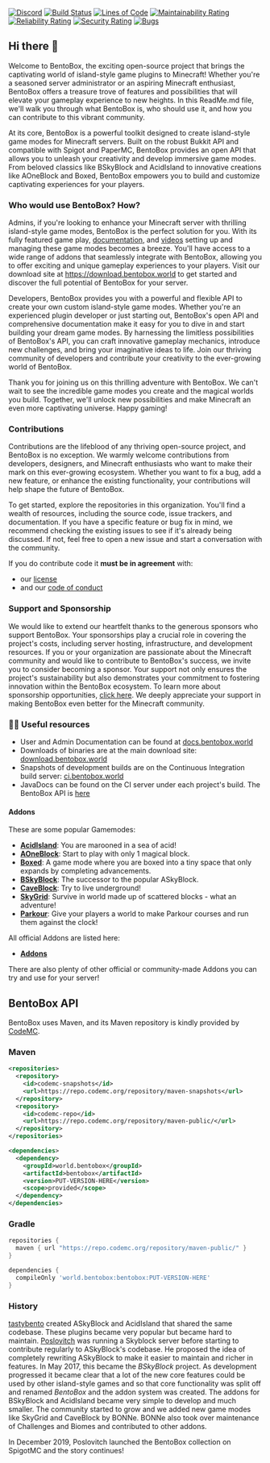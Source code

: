 [![Discord](https://img.shields.io/discord/272499714048524288.svg?logo=discord)](https://discord.bentobox.world)
[![Build Status](https://ci.codemc.org/buildStatus/icon?job=BentoBoxWorld/BentoBox)](https://ci.codemc.org/job/BentoBoxWorld/job/BentoBox/)
[![Lines of Code](https://sonarcloud.io/api/project_badges/measure?project=BentoBoxWorld_BentoBox&metric=ncloc)](https://sonarcloud.io/dashboard?id=BentoBoxWorld_BentoBox)
[![Maintainability Rating](https://sonarcloud.io/api/project_badges/measure?project=BentoBoxWorld_BentoBox&metric=sqale_rating)](https://sonarcloud.io/dashboard?id=BentoBoxWorld_BentoBox)
[![Reliability Rating](https://sonarcloud.io/api/project_badges/measure?project=BentoBoxWorld_BentoBox&metric=reliability_rating)](https://sonarcloud.io/dashboard?id=BentoBoxWorld_BentoBox)
[![Security Rating](https://sonarcloud.io/api/project_badges/measure?project=BentoBoxWorld_BentoBox&metric=security_rating)](https://sonarcloud.io/dashboard?id=BentoBoxWorld_BentoBox)
[![Bugs](https://sonarcloud.io/api/project_badges/measure?project=BentoBoxWorld_BentoBox&metric=bugs)](https://sonarcloud.io/dashboard?id=BentoBoxWorld_BentoBox)


## Hi there 👋
Welcome to BentoBox, the exciting open-source project that brings the captivating world of island-style game plugins to Minecraft! Whether you're a seasoned server administrator or an aspiring Minecraft enthusiast, BentoBox offers a treasure trove of features and possibilities that will elevate your gameplay experience to new heights. In this ReadMe.md file, we'll walk you through what BentoBox is, who should use it, and how you can contribute to this vibrant community.

At its core, BentoBox is a powerful toolkit designed to create island-style game modes for Minecraft servers. Built on the robust Bukkit API and compatible with Spigot and PaperMC, BentoBox provides an open API that allows you to unleash your creativity and develop immersive game modes. From beloved classics like BSkyBlock and AcidIsland to innovative creations like AOneBlock and Boxed, BentoBox empowers you to build and customize captivating experiences for your players.

### Who would use BentoBox? How?

Admins, if you're looking to enhance your Minecraft server with thrilling island-style game modes, BentoBox is the perfect solution for you. With its fully featured game play, [documentation](https://docs.bentobox.world), and [videos](https://www.youtube.com/@bentoboxworld7447/featured) setting up and managing these game modes becomes a breeze. You'll have access to a wide range of addons that seamlessly integrate with BentoBox, allowing you to offer exciting and unique gameplay experiences to your players. Visit our download site at https://download.bentobox.world to get started and discover the full potential of BentoBox for your server.

Developers, BentoBox provides you with a powerful and flexible API to create your own custom island-style game modes. Whether you're an experienced plugin developer or just starting out, BentoBox's open API and comprehensive documentation make it easy for you to dive in and start building your dream game modes. By harnessing the limitless possibilities of BentoBox's API, you can craft innovative gameplay mechanics, introduce new challenges, and bring your imaginative ideas to life. Join our thriving community of developers and contribute your creativity to the ever-growing world of BentoBox.

Thank you for joining us on this thrilling adventure with BentoBox. We can't wait to see the incredible game modes you create and the magical worlds you build. Together, we'll unlock new possibilities and make Minecraft an even more captivating universe. Happy gaming!

### Contributions

Contributions are the lifeblood of any thriving open-source project, and BentoBox is no exception. We warmly welcome contributions from developers, designers, and Minecraft enthusiasts who want to make their mark on this ever-growing ecosystem. Whether you want to fix a bug, add a new feature, or enhance the existing functionality, your contributions will help shape the future of BentoBox.

To get started, explore the repositories in this organization. You'll find a wealth of resources, including the source code, issue trackers, and documentation. If you have a specific feature or bug fix in mind, we recommend checking the existing issues to see if it's already being discussed. If not, feel free to open a new issue and start a conversation with the community.

If you do contribute code it **must be in agreement** with:
* our [license](https://github.com/BentoBoxWorld/BentoBox/blob/develop/LICENSE)
* and our [code of conduct](https://github.com/BentoBoxWorld/.github/blob/master/CODE_OF_CONDUCT.md)

### Support and Sponsorship

We would like to extend our heartfelt thanks to the generous sponsors who support BentoBox. Your sponsorships play a crucial role in covering the project's costs, including server hosting, infrastructure, and development resources. If you or your organization are passionate about the Minecraft community and would like to contribute to BentoBox's success, we invite you to consider becoming a sponsor. Your support not only ensures the project's sustainability but also demonstrates your commitment to fostering innovation within the BentoBox ecosystem. To learn more about sponsorship opportunities, [click here](https://github.com/sponsors/tastybento). We deeply appreciate your support in making BentoBox even better for the Minecraft community.

### 👩‍💻 Useful resources

- User and Admin Documentation can be found at [docs.bentobox.world](https://docs.bentobox.world)
- Downloads of binaries are at the main download site: [download.bentobox.world](https://download.bentobox.world)
- Snapshots of development builds are on the Continuous Integration build server: [ci.bentobox.world](https://ci.bentobox.world)
- JavaDocs can be found on the CI server under each project's build. The BentoBox API is [here](https://ci.codemc.io/job/BentoBoxWorld/job/BentoBox/ws/target/apidocs/index.html)

#### Addons
These are some popular Gamemodes:
* [**AcidIsland**](https://github.com/BentoBoxWorld/AcidIsland): You are marooned in a sea of acid!
* [**AOneBlock**](https://github.com/BentoBoxWorld/AOneBlock): Start to play with only 1 magical block.
* [**Boxed**](https://github.com/BentoBoxWorld/Boxed): A game mode where you are boxed into a tiny space that only expands by completing advancements.
* [**BSkyBlock**](https://github.com/BentoBoxWorld/BSkyBlock): The successor to the popular ASkyBlock.
* [**CaveBlock**](https://github.com/BentoBoxWorld/CaveBlock): Try to live underground!
* [**SkyGrid**](https://github.com/BentoBoxWorld/SkyGrid): Survive in world made up of scattered blocks - what an adventure!
* [**Parkour**](https://github.com/BentoBoxWorld/Parkour): Give your players a world to make Parkour courses and run them against the clock!

All official Addons are listed here:
* [**Addons**](https://github.com/BentoBoxWorld/BentoBox/blob/develop/ADDON.md)

There are also plenty of other official or community-made Addons you can try and use for your server!

## BentoBox API

BentoBox uses Maven, and its Maven repository is kindly provided by [CodeMC](https://codemc.org).

### Maven
```xml
<repositories>
  <repository>
    <id>codemc-snapshots</id>
    <url>https://repo.codemc.org/repository/maven-snapshots</url>
  </repository>
  <repository>
    <id>codemc-repo</id>
    <url>https://repo.codemc.org/repository/maven-public/</url>
  </repository>
</repositories>

<dependencies>
  <dependency>
    <groupId>world.bentobox</groupId>
    <artifactId>bentobox</artifactId>
    <version>PUT-VERSION-HERE</version>
    <scope>provided</scope>
  </dependency>
</dependencies>
```

### Gradle
```groovy
repositories {
  maven { url "https://repo.codemc.org/repository/maven-public/" }
}

dependencies {
  compileOnly 'world.bentobox:bentobox:PUT-VERSION-HERE'
}
```

### History

[tastybento](https://github.com/tastybento) created ASkyBlock and AcidIsland that shared the same codebase. These plugins became very popular but became hard to maintain.
[Poslovitch](https://github.com/Poslovitch) was running a Skyblock server before starting to contribute regularly to ASkyBlock's codebase. He proposed the idea of completely rewriting ASkyBlock
to make it easier to maintain and richer in features. In May 2017, this became the *BSkyBlock* project. As development progressed it became clear that a lot of the new core features could be used by other
island-style games and so that core functionality was split off and renamed *BentoBox* and the addon system was created. The addons for BSkyBlock and AcidIsland became very simple to develop and much smaller. 
The community started to grow and we added new game modes like SkyGrid and CaveBlock by BONNe. BONNe also took over maintenance of Challenges and Biomes and contributed to other addons.  

In December 2019, Poslovitch launched the BentoBox collection on SpigotMC and the story continues! 

